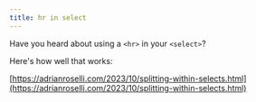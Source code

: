 ```yaml
---
title: hr in select
---
```


Have you heard about using a `<hr>` in your `<select>`? 

Here's how well that works:

[https://adrianroselli.com/2023/10/splitting-within-selects.html](https://adrianroselli.com/2023/10/splitting-within-selects.html)
